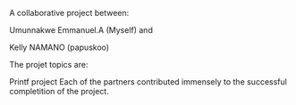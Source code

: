 A collaborative project between:

Umunnakwe Emmanuel.A (Myself) and

Kelly NAMANO (papuskoo)

The projet topics are:

Printf project
Each of the partners contributed immensely to the successful completition of the project.
